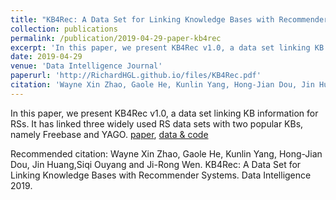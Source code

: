 ```yaml
---
title: "KB4Rec: A Data Set for Linking Knowledge Bases with Recommender Systems"
collection: publications
permalink: /publication/2019-04-29-paper-kb4rec
excerpt: 'In this paper, we present KB4Rec v1.0, a data set linking KB information for RSs. It has linked three widely used RS data sets with two popular KBs, namely Freebase and YAGO. For more details, please click the title.'
date: 2019-04-29
venue: 'Data Intelligence Journal'
paperurl: 'http://RichardHGL.github.io/files/KB4Rec.pdf'
citation: 'Wayne Xin Zhao, Gaole He, Kunlin Yang, Hong-Jian Dou, Jin Huang,Siqi Ouyang and Ji-Rong Wen. KB4Rec: A Data Set for Linking Knowledge Bases with Recommender Systems. Data Intelligence 2019.'
---
```

In this paper, we present KB4Rec v1.0, a data set linking KB information for RSs. It has linked three widely used RS data sets with two popular KBs, namely Freebase and YAGO. [paper](http://RichardHGL.github.io/files/KB4Rec.pdf), [data & code](https://github.com/RUCDM/KB4Rec)

Recommended citation: Wayne Xin Zhao, Gaole He, Kunlin Yang, Hong-Jian Dou, Jin Huang,Siqi Ouyang and Ji-Rong Wen. KB4Rec: A Data Set for Linking Knowledge Bases with Recommender Systems. Data Intelligence 2019.
